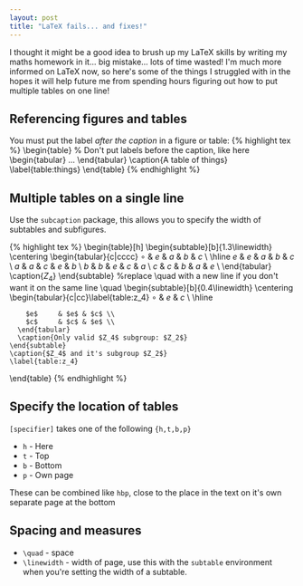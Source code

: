 ```yaml
---
layout: post
title: "LaTeX fails... and fixes!"
---
```


I thought it might be a good idea to brush up my LaTeX skills by writing my
maths homework in it... big mistake... lots of time wasted! I'm much more
informed on LaTeX now, so here's some of the things I struggled with in the
hopes it will help future me from spending hours figuring out how to put
multiple tables on one line!

## Referencing figures and tables
You must put the label *after the caption* in a figure or table:
{% highlight tex %}
\begin{table}
% Don't put labels before the caption, like here
    \begin{tabular}
        ...
    \end{tabular}
    \caption{A table of things}
    \label{table:things}
\end{table}
{% endhighlight %}

## Multiple tables on a single line
Use the `subcaption` package, this allows you to specify the width of subtables
and subfigures.

{% highlight tex %}
\begin{table}[h]
    \begin{subtable}[b]{1.3\linewidth}
      \centering
      \begin{tabular}{c|cccc}
        $\circ$ & $e$ & $a$ & $b$ & $c$ \\
        \hline
        $e$     & $e$ & $a$ & $b$ & $c$ \\
        $a$     & $a$ & $c$ & $e$ & $b$ \\
        $b$     & $b$ & $e$ & $c$ & $a$ \\
        $c$     & $c$ & $b$ & $a$ & $e$ \\
      \end{tabular}
      \caption{$Z_4$}
    \end{subtable}
    %replace \quad with a new line if you don't want it on the same line
    \quad
    \begin{subtable}[b]{0.4\linewidth}
      \centering
      \begin{tabular}{c|cc}\label{table:z_4}
        $\circ$ & $e$ & $c$ \\
        \hline

        $e$     & $e$ & $c$ \\
        $c$     & $c$ & $e$ \\
      \end{tabular}
      \caption{Only valid $Z_4$ subgroup: $Z_2$}
    \end{subtable}
    \caption{$Z_4$ and it's subgroup $Z_2$}
    \label{table:z_4}
\end{table}
{% endhighlight %}

## Specify the location of tables
`[specifier]` takes one of the following `{h,t,b,p}`

* `h` - Here
* `t` - Top
* `b` - Bottom
* `p` - Own page

These can be combined like `hbp`, close to the place in the text on it's own
separate page at the bottom

## Spacing and measures
* `\quad` - space
* `\linewidth` - width of page, use this with the `subtable` environment when
  you're setting the width of a subtable.
